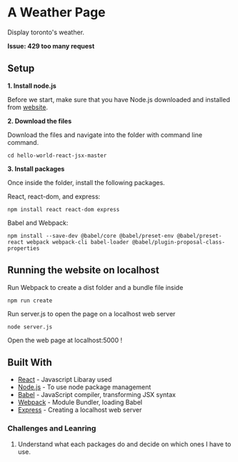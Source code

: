 # A Weather Page

Display toronto's weather.

**Issue: 429 too many request**

## Setup


**1. Install node.js**

Before we start, make sure that you have Node.js downloaded and installed from [website](https://nodejs.org/en/download/).


**2. Download the files**

Download the files and navigate into the folder with command line command.

```
cd hello-world-react-jsx-master
```

**3. Install packages**

Once inside the folder, install the following packages.

React, react-dom, and express:

```
npm install react react-dom express
```

Babel and Webpack:

```
npm install --save-dev @babel/core @babel/preset-env @babel/preset-react webpack webpack-cli babel-loader @babel/plugin-proposal-class-properties

```

## Running the website on localhost

Run Webpack to create a dist folder and a bundle file inside

```
npm run create
```

Run server.js to open the page on a localhost web server

```
node server.js
```


Open the web page at localhost:5000 !


## Built With

* [React](https://reactjs.org/) - Javascript Libaray used
* [Node.js](nodejs.org) - To use node package management
* [Babel](https://babeljs.io/) - JavaScript compiler, transforming JSX syntax
* [Webpack](webpack.js.org) - Module Bundler, loading Babel
* [Express](https://expressjs.com/) - Creating a localhost web server

### Challenges and Leanring
1. Understand what each packages do and decide on which ones I have to use.

